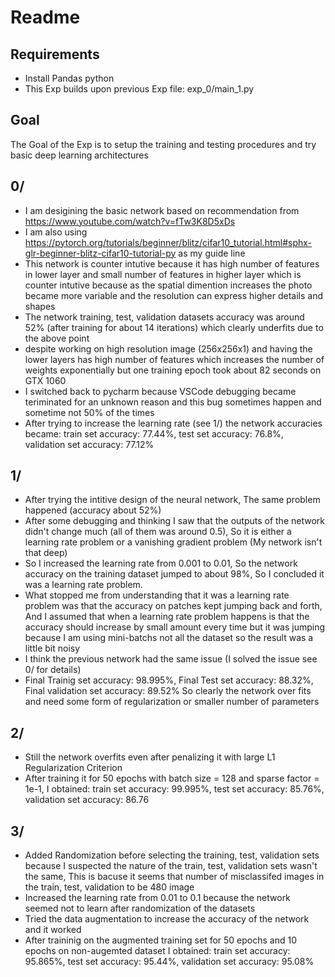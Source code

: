 # Readme
## Requirements
- Install Pandas python 
- This Exp builds upon previous Exp file: exp_0/main_1.py

## Goal
The Goal of the Exp is to setup the training and testing procedures and try basic deep learning architectures

## 0/
- I am desigining the basic network based on recommendation from https://www.youtube.com/watch?v=fTw3K8D5xDs
- I am also using https://pytorch.org/tutorials/beginner/blitz/cifar10_tutorial.html#sphx-glr-beginner-blitz-cifar10-tutorial-py as my guide line
- This network is counter intutive because it has high number of features in lower layer and small number of features in higher layer which is counter intutive because as the spatial dimention increases the photo became more variable and the resolution can express higher details and shapes
- The network training, test, validation datasets accuracy was around 52% (after training for about 14 iterations) which clearly underfits due to the above point
- despite working on high resolution image (256x256x1) and having the lower layers has high number of features which increases the number of weights exponentially but one training epoch took about 82 seconds on GTX 1060
- I switched back to pycharm because VSCode debugging became teriminated for an unknown reason and this bug sometimes happen and sometime not 50% of the times
- After trying to increase the learning rate (see 1/) the network accuracies became: train set accuracy: 77.44%, test set accuracy: 76.8%, validation set accuracy: 77.12%

## 1/
- After trying the intitive design of the neural network, The same problem happened (accuracy about 52%)
- After some debugging and thinking I saw that the outputs of the network didn't change much (all of them was around 0.5), So it is either a learning rate problem or a vanishing gradient problem (My network isn't that deep)
- So I increased the learning rate from 0.001 to 0.01, So the network accuracy on the training dataset jumped to about 98%, So I concluded it was a learning rate problem.
- What stopped me from understanding that it was a learning rate problem was that the accuracy on patches kept jumping back and forth, And I assumed that when a learning rate problem happens is that the accuracy should increase by small amount every time but it was jumping because I am using mini-batchs not all the dataset so the result was a little bit noisy
- I think the previous network had the same issue (I solved the issue see 0/ for details)
- Final Trainig set accuracy: 98.995%, Final Test set accuracy: 88.32%, Final validation set accuracy: 89.52% So clearly the network over fits and need some form of regularization or smaller number of parameters 

## 2/
- Still the network overfits even after penalizing it with large L1 Regularization Criterion
- After training it for 50 epochs with batch size = 128 and sparse factor = 1e-1, I obtained: train set accuracy: 99.995%, test set accuracy: 85.76%, validation set accuracy: 86.76

## 3/
- Added Randomization before selecting the training, test, validation sets because I suspected the nature of the train, test, validation sets wasn't the same, This is bacuse it seems that number of misclassifed images in the train, test, validation to be 480 image
- Increased the learning rate from 0.01 to 0.1 because the network seemed not to learn after randomization of the datasets
- Tried the data augmentation to increase the accuracy of the network and it worked
- After traininig on the augmented training set for 50 epochs and 10 epochs on non-augemted dataset I obtained: train set accuracy: 95.865%, test set accuracy: 95.44%, validation set accuracy: 95.08%
